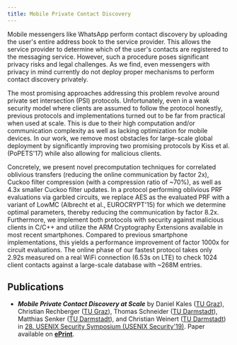 ```yaml
---
title: Mobile Private Contact Discovery
---
```


Mobile messengers like WhatsApp perform contact discovery by uploading the user's entire address book to the service provider. This allows the service provider to determine which of the user's contacts are registered to the messaging service. However, such a procedure poses significant privacy risks and legal challenges. As we find, even messengers with privacy in mind currently do not deploy proper mechanisms to perform contact discovery privately.

The most promising approaches addressing this problem revolve around private set intersection (PSI) protocols. Unfortunately, even in a weak security model where clients are assumed to follow the protocol honestly, previous protocols and implementations turned out to be far from practical when used at scale. This is due to their high computation and/or communication complexity as well as lacking optimization for mobile devices. In our work, we remove most obstacles for large-scale global deployment by significantly improving two promising protocols by Kiss et al. (PoPETS'17) while also allowing for malicious clients.

Concretely, we present novel precomputation techniques for correlated oblivious transfers (reducing the online communication by factor 2x), Cuckoo filter compression (with a compression ratio of ~70%), as well as 4.3x smaller Cuckoo filter updates. In a protocol performing oblivious PRF evaluations via garbled circuits, we replace AES as the evaluated PRF with a variant of LowMC (Albrecht et al., EUROCRYPT'15) for which we determine optimal parameters, thereby reducing the communication by factor 8.2x. Furthermore, we implement both protocols with security against malicious clients in C/C++ and utilize the ARM Cryptography Extensions available in most recent smartphones. Compared to previous smartphone implementations, this yields a performance improvement of factor 1000x for circuit evaluations. The online phase of our fastest protocol takes only 2.92s measured on a real WiFi connection (6.53s on LTE) to check 1024 client contacts against a large-scale database with ~268M entries.

Publications
------------
 * **_Mobile Private Contact Discovery at Scale_** by Daniel Kales ([TU Graz](https://www.iaik.tugraz.at/content/about_iaik/people/kales_daniel/)), Christian Rechberger ([TU Graz](https://www.iaik.tugraz.at/content/about_iaik/people/rechberger_christian/)), Thomas Schneider ([TU Darmstadt](https://www.encrypto.de/tschneider)), Matthias Senker ([TU Darmstadt](https://www.encrypto.de/)), and Christian Weinert ([TU Darmstadt](https://www.encrypto.de/cweinert)) in [28. USENIX Security Symposium (USENIX Security'19)](https://www.usenix.org/conference/usenixsecurity19). Paper available on **[ePrint](https://eprint.iacr.org/2019/517)**.